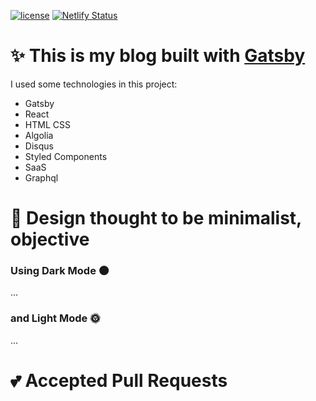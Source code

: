 [![license](https://img.shields.io/github/license/anabneri/ananeri.com.svg)](/license) 
[![Netlify Status](https://api.netlify.com/api/v1/badges/0c433b72-904c-48a3-a900-b489065a4cc2/deploy-status)](https://app.netlify.com/sites/ananeri/deploys)
# :sparkles: This is my blog built with [Gatsby](https://www.gatsbyjs.org/)
I used some technologies in this project:
- Gatsby
- React
- HTML CSS
- Algolia
- Disqus
- Styled Components
- SaaS
- Graphql

# :nail_care: Design thought to be minimalist, objective

### Using Dark Mode :new_moon:
...

### and Light Mode :sun_with_face:

...

# :two_hearts: Accepted Pull Requests
